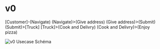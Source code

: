 # v0

[Customer]-(Navigate)
(Navigate)>(Give address)
(Give address)>(Submit)
(Submit)>[Truck]
[Truck]>(Cook and Delivry)
(Cook and Delivry)>(Enjoy pizza)

![v0 Usecase Schéma](http://yuml.me/diagram/scruffy/usecase/%5BCustomer%5D-(Navigate),%20(Navigate)%3E(Give%20address),%20(Give%20address)%3E(Submit),%20(Submit)%3E%5BTruck%5D,%20%5BTruck%5D%3E(Cook%20and%20Delivry),%20(Cook%20and%20Delivry)%3E(Enjoy%20pizza).png)
